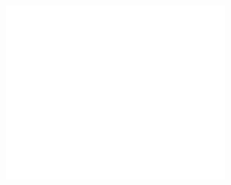 <div align="center">
	<br>
	<a href="https://swarajspatil158.github.io/devsnest-cosmos/index" target="_blank">
		<img src="header.svg" width="800" height="400" alt="see the source">
	</a>
	<br>
</div>
